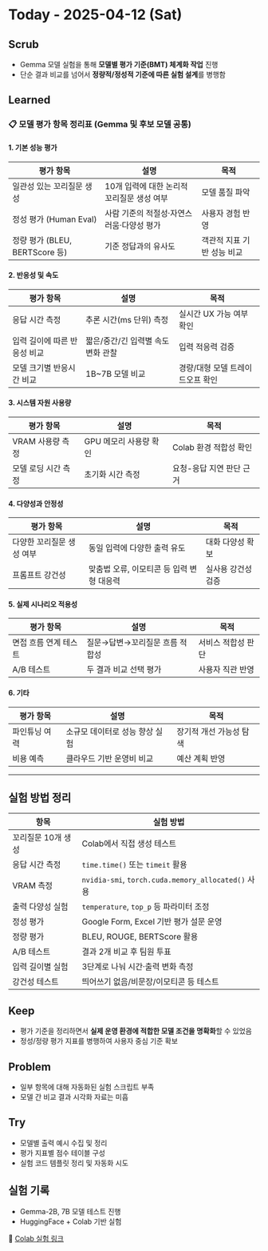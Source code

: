 # Today - 2025-04-12 (Sat)

## Scrub
- Gemma 모델 실험을 통해 **모델별 평가 기준(BMT) 체계화 작업** 진행
- 단순 결과 비교를 넘어서 **정량적/정성적 기준에 따른 실험 설계**를 병행함

## Learned

### 📋 모델 평가 항목 정리표 (Gemma 및 후보 모델 공통)

#### 1. 기본 성능 평가
| 평가 항목 | 설명 | 목적 |
|-----------|------|------|
| 일관성 있는 꼬리질문 생성 | 10개 입력에 대한 논리적 꼬리질문 생성 여부 | 모델 품질 파악 |
| 정성 평가 (Human Eval) | 사람 기준의 적절성·자연스러움·다양성 평가 | 사용자 경험 반영 |
| 정량 평가 (BLEU, BERTScore 등) | 기준 정답과의 유사도 | 객관적 지표 기반 성능 비교 |

#### 2. 반응성 및 속도
| 평가 항목 | 설명 | 목적 |
|-----------|------|------|
| 응답 시간 측정 | 추론 시간(ms 단위) 측정 | 실시간 UX 가능 여부 확인 |
| 입력 길이에 따른 반응성 비교 | 짧은/중간/긴 입력별 속도 변화 관찰 | 입력 적응력 검증 |
| 모델 크기별 반응시간 비교 | 1B~7B 모델 비교 | 경량/대형 모델 트레이드오프 확인 |

#### 3. 시스템 자원 사용량
| 평가 항목 | 설명 | 목적 |
|-----------|------|------|
| VRAM 사용량 측정 | GPU 메모리 사용량 확인 | Colab 환경 적합성 확인 |
| 모델 로딩 시간 측정 | 초기화 시간 측정 | 요청-응답 지연 판단 근거 |

#### 4. 다양성과 안정성
| 평가 항목 | 설명 | 목적 |
|-----------|------|------|
| 다양한 꼬리질문 생성 여부 | 동일 입력에 다양한 출력 유도 | 대화 다양성 확보 |
| 프롬프트 강건성 | 맞춤법 오류, 이모티콘 등 입력 변형 대응력 | 실사용 강건성 검증 |

#### 5. 실제 시나리오 적용성
| 평가 항목 | 설명 | 목적 |
|-----------|------|------|
| 면접 흐름 연계 테스트 | 질문→답변→꼬리질문 흐름 적합성 | 서비스 적합성 판단 |
| A/B 테스트 | 두 결과 비교 선택 평가 | 사용자 직관 반영 |

#### 6. 기타
| 평가 항목 | 설명 | 목적 |
|-----------|------|------|
| 파인튜닝 여력 | 소규모 데이터로 성능 향상 실험 | 장기적 개선 가능성 탐색 |
| 비용 예측 | 클라우드 기반 운영비 비교 | 예산 계획 반영 |

---

## 실험 방법 정리
| 항목 | 실험 방법 |
|-------|-------------|
| 꼬리질문 10개 생성 | Colab에서 직접 생성 테스트 |
| 응답 시간 측정 | `time.time()` 또는 `timeit` 활용 |
| VRAM 측정 | `nvidia-smi`, `torch.cuda.memory_allocated()` 사용 |
| 출력 다양성 실험 | `temperature`, `top_p` 등 파라미터 조정 |
| 정성 평가 | Google Form, Excel 기반 평가 설문 운영 |
| 정량 평가 | BLEU, ROUGE, BERTScore 활용 |
| A/B 테스트 | 결과 2개 비교 후 팀원 투표 |
| 입력 길이별 실험 | 3단계로 나눠 시간·출력 변화 측정 |
| 강건성 테스트 | 띄어쓰기 없음/비문장/이모티콘 등 테스트 |

## Keep
- 평가 기준을 정리하면서 **실제 운영 환경에 적합한 모델 조건을 명확화**할 수 있었음
- 정성/정량 평가 지표를 병행하여 사용자 중심 기준 확보

## Problem
- 일부 항목에 대해 자동화된 실험 스크립트 부족
- 모델 간 비교 결과 시각화 자료는 미흡

## Try
- 모델별 출력 예시 수집 및 정리
- 평가 지표별 점수 테이블 구성
- 실험 코드 템플릿 정리 및 자동화 시도

## 실험 기록
- Gemma-2B, 7B 모델 테스트 진행
- HuggingFace + Colab 기반 실험

🔗 [Colab 실험 링크](https://colab.research.google.com/drive/1PL65pw97HUcgvhKSh6z9mPdmeXoFFXzf?usp=sharing)